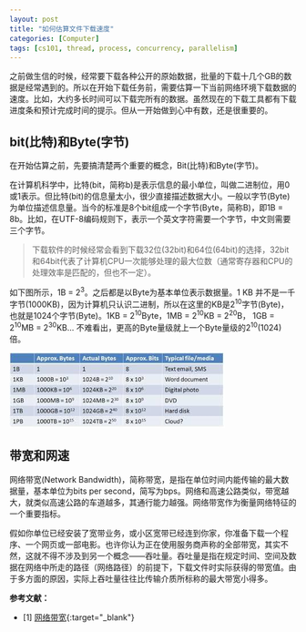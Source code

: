 ```yaml
---
layout: post
title: "如何估算文件下载速度"
categories: [Computer]
tags: [cs101, thread, process, concurrency, parallelism]
---
```


之前做生信的时候，经常要下载各种公开的原始数据，批量的下载十几个GB的数据是经常遇到的。所以在开始下载任务前，需要估算一下当前网络环境下载数据的速度。比如，大约多长时间可以下载完所有的数据。虽然现在的下载工具都有下载进度条和预计完成时间的提示。但从一开始做到心中有数，还是很重要的。

## bit(比特)和Byte(字节)

在开始估算之前，先要搞清楚两个重要的概念，Bit(比特)和Byte(字节)。

在计算机科学中，比特(bit，简称b)是表示信息的最小单位，叫做二进制位，用0或1表示。但比特(bit)的信息量太小，很少直接描述数据大小。一般以字节(Byte)为单位描述信息量。当今的标准是8个bit组成一个字节(Byte，简称B)，即1B = 8b。比如，在UTF-8编码规则下，表示一个英文字符需要一个字节，中文则需要三个字节。

>下载软件的时候经常会看到下载32位(32bit)和64位(64bit)的选择，32bit和64bit代表了计算机CPU一次能够处理的最大位数（通常寄存器和CPU的处理效率是匹配的，但也不一定）。

如下图所示，1B = 2<sup>3</sup>。之后都是以Byte为基本单位表示数据量。1 KB 并不是一千字节(1000KB)，因为计算机只认识二进制，所以在这里的KB是2<sup>10</sup>字节(Byte)，也就是1024个字节(Byte)。1KB = 2<sup>10</sup>Byte，1MB = 2<sup>10</sup>KB = 2<sup>20</sup>B， 1GB = 2<sup>10</sup>MB = 2<sup>30</sup>KB... 不难看出，更高的Byte量级就上一个Byte量级的2<sup>10</sup>(1024)倍。

![](./assets/images/bitByte.jpeg)

## 带宽和网速

网络带宽(Network Bandwidth)，简称带宽，是指在单位时间内能传输的最大数据量，基本单位为bits per second，简写为bps。网络和高速公路类似，带宽越大，就类似高速公路的车道越多，其通行能力越强。网络带宽作为衡量网络特征的一个重要指标。



假如你单位已经安装了宽带业务，或小区宽带已经连到你家，你准备下载一个程序、一个网页或一部电影。也许你认为正在使用服务商声称的全部带宽，其实不然，这就不得不涉及到另一个概念——吞吐量。吞吐量是指在规定时间、空间及数据在网络中所走的路径（网络路径）的前提下，下载文件时实际获得的带宽值。由于多方面的原因，实际上吞吐量往往比传输介质所标称的最大带宽小得多。

**参考文献：**

- [1] [网络带宽](https://baike.baidu.com/item/%E7%BD%91%E7%BB%9C%E5%B8%A6%E5%AE%BD){:target="_blank"}